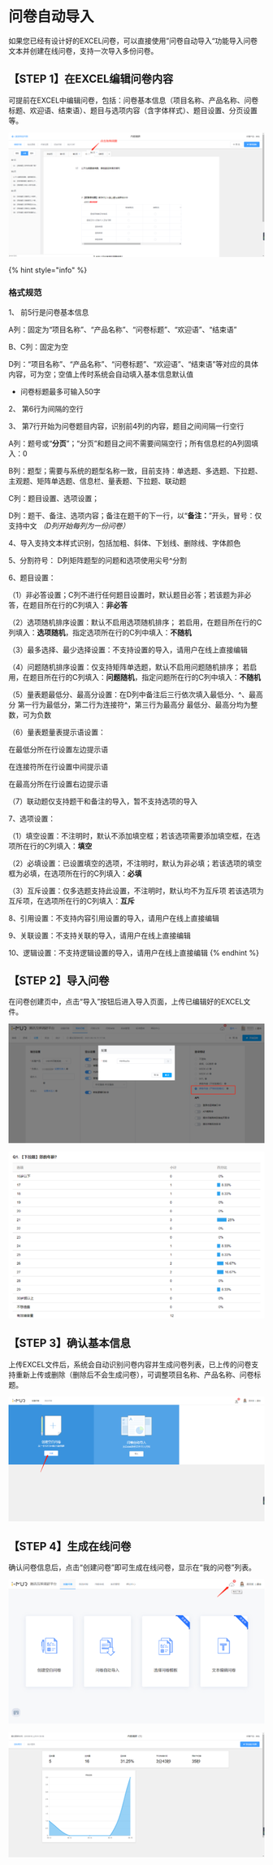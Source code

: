 # 问卷自动导入

如果您已经有设计好的EXCEL问卷，可以直接使用”问卷自动导入“功能导入问卷文本并创建在线问卷，支持一次导入多份问卷。

## 【STEP 1】在EXCEL编辑问卷内容

可提前在EXCEL中编辑问卷，包括：问卷基本信息（项目名称、产品名称、问卷标题、欢迎语、结束语）、题目与选项内容（含字体样式）、题目设置、分页设置等。

![EXCEL&#x7F16;&#x8F91;&#x95EE;&#x5377;&#x5185;&#x5BB9;](../../../.gitbook/assets/image%20%28335%29.png)

{% hint style="info" %}
### 格式规范 

1、 前5行是问卷基本信息

A列：固定为“项目名称”、“产品名称”、“问卷标题”、“欢迎语”、“结束语”

B、C列：固定为空

D列：“项目名称”、“产品名称”、“问卷标题”、“欢迎语”、“结束语”等对应的具体内容，可为空；空值上传时系统会自动填入基本信息默认值

* 问卷标题最多可输入50字 

2、 第6行为间隔的空行 

3、 第7行开始为问卷题目内容，识别前4列的内容，题目之间间隔一行空行 

A列：题号或“**分页**”；“分页”和题目之间不需要间隔空行；所有信息栏的A列固填入：0 

B列：题型；需要与系统的题型名称一致，目前支持：单选题、多选题、下拉题、主观题、矩阵单选题、信息栏、量表题、下拉题、联动题 

C列：题目设置、选项设置； 

D列：题干、备注、选项内容；备注在题干的下一行，以“**备注：**”开头，冒号：仅支持中文 _（D列开始每列为一份问卷）_ 

4、导入支持文本样式识别，包括加粗、斜体、下划线、删除线、字体颜色 

5、分割符号： D列矩阵题型的问题和选项使用尖号^分割 

6、题目设置： 

（1）非必答设置；C列不进行任何题目设置时，默认题目必答；若该题为非必答，在题目所在行的C列填入：**非必答** 

（2）选项随机排序设置：默认不启用选项随机排序； 若启用，在题目所在行的C列填入：**选项随机**，指定选项所在行的C列中填入：**不随机** 

（3）最多选择、最少选择设置：不支持设置的导入，请用户在线上直接编辑 

（4）问题随机排序设置：仅支持矩阵单选题，默认不启用问题随机排序； 若启用，在题目所在行的C列填入：**问题随机**，指定问题所在行的C列中填入：**不随机** 

（5）量表题最低分、最高分设置：在D列中备注后三行依次填入最低分、^、最高分 第一行为最低分，第二行为连接符^，第三行为最高分 最低分、最高分均为整数，可为负数 

（6）量表题量表提示语设置： 

在最低分所在行设置左边提示语 

在连接符所在行设置中间提示语 

在最高分所在行设置右边提示语 

（7）联动题仅支持题干和备注的导入，暂不支持选项的导入 

7、选项设置： 

（1）填空设置：不注明时，默认不添加填空框；若该选项需要添加填空框，在选项所在行的C列填入：**填空** 

（2）必填设置：已设置填空的选项，不注明时，默认为非必填；若该选项的填空框为必填，在选项所在行的C列填入：**必填** 

（3）互斥设置：仅多选题支持此设置，不注明时，默认均不为互斥项 若该选项为互斥项，在选项所在行的C列填入：**互斥** 

8、引用设置：不支持内容引用设置的导入，请用户在线上直接编辑 

9、关联设置：不支持关联的导入，请用户在线上直接编辑 

10、逻辑设置：不支持逻辑设置的导入，请用户在线上直接编辑
{% endhint %}

## 【STEP 2】导入问卷

在问卷创建页中，点击“导入”按钮后进入导入页面，上传已编辑好的EXCEL文件。

![&#x5BFC;&#x5165;&#x95EE;&#x5377;](../../../.gitbook/assets/image%20%28369%29.png)

![&#x4E0A;&#x4F20;&#x95EE;&#x5377;](../../../.gitbook/assets/image%20%28318%29.png)

## 【STEP 3】确认基本信息

上传EXCEL文件后，系统会自动识别问卷内容并生成问卷列表，已上传的问卷支持重新上传或删除（删除后不会生成问卷），可调整项目名称、产品名称、问卷标题。

![&#x95EE;&#x5377;&#x5217;&#x8868;](../../../.gitbook/assets/image%20%28142%29.png)

## 【STEP 4】生成在线问卷

确认问卷信息后，点击“创建问卷”即可生成在线问卷，显示在“我的问卷”列表。

![&#x786E;&#x8BA4;&#x95EE;&#x5377;](../../../.gitbook/assets/image%20%2867%29.png)

![&#x751F;&#x6210;&#x95EE;&#x5377;](../../../.gitbook/assets/image%20%28378%29.png)

